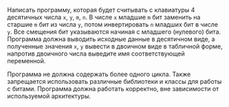 Написать программу, которая будет считывать с клавиатуры 4 десятичных числа `x`, `y`, `m`, `n`. В числе `x` младшие `m` бит  заменить на старшие `m` бит из числа `y`, потом инвертировать `n` младших бит в числе `y`. Все смещения бит указываются начиная с младшего (нулевого) бита. Программа должна выводить исходные данные в десятичном виде, а  полученные значения `x`, `y` вывести в двоичном виде в табличной форме, напротив двоичного числа выведите имя соответствующей переменной.

Программа не должна содержать более одного цикла. Также запрещается использовать различные библиотеки и классы для работы с битами. Программа должна работать корректно, вне зависимости от используемой архитектуры.
